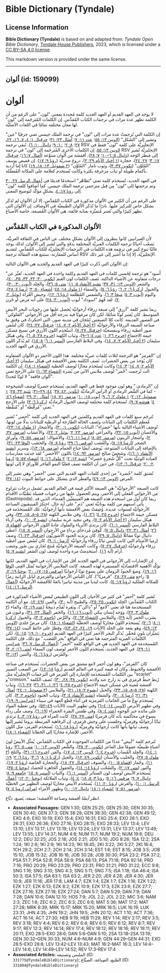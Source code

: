 # Bible Dictionary (Tyndale)

## License Information

**Bible Dictionary (Tyndale)** is based on and adapted from: _Tyndale Open Bible Dictionary_, [Tyndale House Publishers](https://tyndaleopenresources.com/), 2023, which is licensed under a [CC BY-SA 4.0 license](https://creativecommons.org/licenses/by-sa/4.0/legalcode.en).

This markdown version is provided under the same license.



--------------------------------

## ألوان (id: 159099)

ألوان
=====

لا يوجد في العهد القديم أو العهد الجديد كلمة مُحددة بمعني "لون،" على الرغم من أن الكلمة تظهر عدة مرات في ترجمات الكتاب المُقدَّس. إن الكلمات المُترجَمة إلى "لون" لها معان مختلفة تمامًا في اللغات الأصليَّة.

إن الكلمة التي تُرجمتْ عدة مرات إلى "لون" في ترجمة الملك جيمس تعني حرفيًا "عين" وتشير إلى "الشَكل" ([لاويين ١٣: ٥٥](https://ref.ly/Lev13:55)؛ [عدد ١١: ٧](https://ref.ly/Num11:7)؛ [أمثال ٢٣: ٣١](https://ref.ly/Prov23:31)؛ [حزقيال ١: ٤، ٧، ١٦، ٢٢، ٢٧](https://ref.ly/Ezek1:4)؛ [٨: ٢](https://ref.ly/Ezek8:2)؛ [١٠: ٩](https://ref.ly/Ezek10:9)؛ [دانيال ١٠: ٦](https://ref.ly/Dan10:6)). تُبقي ترجمة RSV الإنجليزيَّة على كلمة "لون" فقط في [لاويين ١٣: ٥٥](https://ref.ly/Lev13:55). إن الكلمات الأخرى المُترجَمة إلى "لون" في ترجمة RSV الإنجليزيَّة تُشير إلى مَنظر الوَجه ([دانيال ٥: ٦–١٠](https://ref.ly/Dan5:6-Dan5:10)؛ [٧: ٢٨](https://ref.ly/Dan7:28))، أقمشة من ألوان متنوِّعة ([أمثال ٧: ١٦](https://ref.ly/Prov7:16)؛ [حزقيال ١٧: ٣](https://ref.ly/Ezek17:3)؛ [٢٧: ٢٤](https://ref.ly/Ezek27:24))، حجارة ([١ أخبار الأيام ٢٩: ٢](https://ref.ly/1Chr29:2))، دروع صدريَّة ([رؤيا ٩: ١٧](https://ref.ly/Rev9:17)). إن قميص يوسف "المُلوَّن" ([تكوين ٣٧: ٣](https://ref.ly/Gen37:3))، وثوب ثامار "المُلوَّن" ([٢ صموئيل ١٣: ١٨، ١٩](https://ref.ly/2Sam13:18-2Sam13:19)) كانا إما أردية بأكمام طويلة أو ثياب مزخرفة بكثرة وكانت تُستخدم كعلامة على المكانة المُفضَّلة.

في العهد الجديد، تُستخدَم كلمة تعني "تَظاهُر" استخدمًا قديمًا في [أعمال الرسل ٢٧: ٣٠](https://ref.ly/Acts27:30) وتم ترجمتها إلى "لون" مِن قِبل مترجمي ترجمة الملك جيمس. كما أضافوا كلمة "لون" إلى [رؤيا ١٧: ٤](https://ref.ly/Rev17:4)، بشكلٍ مؤكَّد لتوضيح المعنى.

على الرغم من أن الكثير من الألوان مذكورة في الكتاب المُقدَّس، إلا أن الألوان لم تُذكَر بشكل خاص للتركيز عليها. نادرًا ما تُذكَر الألوان الطبيعيَّة في الأوصاف. إن الألوان التي تظهر كثيرًا والتي تُعتبر مُتميَّزة بعناية فائقة، هي الألوان المُصنعة، خاصة الأصباغ.

الألوان المذكورة في الكتاب المُقدَّس
------------------------------------

لأن العبرانيين كانوا ينظرون إلى الألوان بشكلٍ مختلف عن الناس في الثقافة الغربيَّة، يَصعُب أحيانًا ترجمة الكلمات العبريَّة المختلفة بدقةٍ والتي تُشير إلى الألوان. لذلك يوجد غالبًا تنوع كبير في ترجمة هذه الكلمات في الترجمات الإنجليزيَّة للكتاب المُقدَّس. لتقديم أساس للمقارنة، ستتبع هذه المقالة ترجمة RSV الإنجليزيَّة، إلا إذا ما أُشير إلى غير ذلك.

إن الألوان التي ذُكرت كثيرًا في العهد القديم والجديد هي الألوان التالية:

"أَسود" هو ترجمة لِخَمس كلمات في العهد القديم وكلمة واحدة في العهد الجديد، تُعبِّر عن درجات متفاوتة عن الأشياء الداكنة. تَصف الكلمات لون الغنم ([تكوين ٣٠: ٣٢، ٣٣، ٣٥، ٤٠](https://ref.ly/Gen30:32-Gen30:33))، والشعر ([لاويين ١٣: ٣١، ٣٧](https://ref.ly/Lev13:31)؛ [نشيد الأنشاد ٥: ١١](https://ref.ly/Song5:11)؛ [متى ٥: ٣٦](https://ref.ly/Matt5:36))، والجِلد ([أيوب ٣٠: ٣٠](https://ref.ly/Job30:30))، والخيول ([زكريا ٦: ٢، ٦](https://ref.ly/Zech6:2)؛ [رؤيا ٦: ٥](https://ref.ly/Rev6:5))، والسماء ([١ ملوك ١٨: ٤٥](https://ref.ly/1Kgs18:45)؛ [إشعياء ٥٠: ٣](https://ref.ly/Isa50:3)؛ [إرميا ٤: ٢٨](https://ref.ly/Jer4:28))، واليوم ([أيوب ٣: ٥](https://ref.ly/Job3:5)؛ [ميخا ٣: ٦](https://ref.ly/Mic3:6))، والشمس المُظلمة ([رؤيا ٦: ١٢](https://ref.ly/Rev6:12))، وجيش الغُزاة ([يوئيل ٢: ٢](https://ref.ly/Joel2:2)). لقد فُهِمَ "اسوداد" أيوب ([أيوب ٣٠: ٢٨](https://ref.ly/Job30:28)) على أنه مَرض أو حُزن.

ربما تشير كلمة "أزرق" إلى صبغة زرقاء أرجوانيَّة يُحصل عليها من رخويات البحر الأبيض المتوسط. كان يُعتبر لونًا شائعًا، لكن كان مرغوبًا فيه بدرجة أقل من الأرجواني "المَلوكي" في العصور القديمة. كانت كلا الصبغتين تُنتَجان في مدينة صور، التي احتكرتْ في وقتق ما صناعة الصبغة الزرقاء والأرجوانيَّة ([٢ أخبار الأيام ٢: ٧، ١٤](https://ref.ly/2Chr2:7)؛ [حزقيال ٢٧: ٢٤](https://ref.ly/Ezek27:24)). كان لسُفن صور أغطية زرقاء وبنفسجيَّة ([حزقيال ٢٧: ٧](https://ref.ly/Ezek27:7)). استُخدِم اللون الأزرق في نسيج مَسكن خيمة الاجتماع ([خروج ٢٦: ١](https://ref.ly/Exod26:1)؛ [عدد ٤: ٦–٩](https://ref.ly/Num4:6-Num4:9))، وثياب الكهنة ([خروج ٢٨: ٥، ٦](https://ref.ly/Exod28:5-Exod28:6))، وفي هيكل سليمان ([٢ أخبار الأيام ٢: ٧، ١٤](https://ref.ly/2Chr2:7))، وفي البلاط الفارسي ([أستير ١: ٦](https://ref.ly/Esth1:6)؛ [٨: ١٥](https://ref.ly/Esth8:15)). لم يُذكَر اللون الأزرق في العهد الجديد.

إن "القرمز" هو الترجمة لثلاث كلمات عبريَّة مختلفة. هذا اللون الأحمر ذو الألوان المتفاوتة كان يُؤخدَ من بعض الحشرات. تَصف الكلمة بعض الأقمشة في هيكل سليمان ([٢ أخبار الأيام ٢: ٧، ١٤](https://ref.ly/2Chr2:7)؛ [٣: ١٤](https://ref.ly/2Chr3:14)) وكانت تُستَخدَم مجازًا لوصف الخطية ([إشعياء ١: ١٨](https://ref.ly/Isa1:18)). إن الكلمة الت تُرجمت "حُمر" لوصف ملابس الآتي من بُصرة ([إشعياء ٦٣: ١](https://ref.ly/Isa63:1)) على الأرجح تعني "ألوان فاقعة" لا لونًا مُحددًا.

إن "الرمادي،" وهو لون موجود فقط في العهد القديم، يُستخدَم حصريًا لوصف الشيخوخة \- كما في الشَّعر الرمادي أو الرأس الرماديَّة ([تكوين ٤٢: ٣٨](https://ref.ly/Gen42:38)؛ [٤٤: ٢٩–٣١](https://ref.ly/Gen44:29-Gen44:31)؛ [تثنية ٣٢: ٢٥](https://ref.ly/Deut32:25)؛ [١ صموئيل ١٢: ٢](https://ref.ly/1Sam12:2)؛ [١ ملوك ٢: ٦، ٩](https://ref.ly/1Kgs2:6)؛ [أيوب ١٥: ١٠](https://ref.ly/Job15:10)؛ [مزمور ٧١: ١٨](https://ref.ly/Ps71:18)؛ [أمثال ٢٠: ٢٩](https://ref.ly/Prov20:29)؛ [إشعياء ٤٦: ٤](https://ref.ly/Isa46:4)؛ [هوشع ٧: ٩](https://ref.ly/Hos7:9)). تُستخدَم كلمة مختلفة لوصف الخيول الرماديَّة ([زكريا ٦: ٣](https://ref.ly/Zech6:3)) على الأرجح تعني "مُرقَّطة" أو "مُنقَّطة."

تُترجَم سبع كلمات في العهد القديم وكلمتين في العهد الجديد إلى كلمة "أخضر." تُشير مُعظم الكلمات إلى النباتات وتَصف الحالة الطازجة أو الرطبة للنباتات بدلًا من لونها. تُوصَف الأشياء التالية بأنها "خضراء": النباتات ([تكوين ١: ٣٠](https://ref.ly/Gen1:30))، والأشجار ([١ ملوك ١٤: ٢٣](https://ref.ly/1Kgs14:23))، والأغصان ([أيوب ١٥: ٣٢](https://ref.ly/Job15:32))، والمراعي ([مزمور ٢٣: ٢](https://ref.ly/Ps23:2)؛ [يوئيل ٢: ٢٢](https://ref.ly/Joel2:22))، والأعشاب ([مزمور ٣٧: ٢](https://ref.ly/Ps37:2))، وأشجار الزيتون ([مزمور ٥٢: ٨](https://ref.ly/Ps52:8)؛ [إرميا ١١: ١٦](https://ref.ly/Jer11:16))، والأشواك؛ ([مزمور ٥٨: ٩](https://ref.ly/Ps58:9))، وأوراق الشجر ([إرميا ١٧: ٨](https://ref.ly/Jer17:8))، والعُشب ([مرقس ٦: ٣٩](https://ref.ly/Mark6:39)؛ [رؤيا ٨: ٧](https://ref.ly/Rev8:7))، والخشب ([لوقا ٢٣: ٣١](https://ref.ly/Luke23:31)). بالإضافة إلى النباتات المتنوعة، يُوصَف أيضًا جناح الحمام ([مزمور ٦٨: ١٣](https://ref.ly/Ps68:13))، وسرير ([نشيد الأنشاد ١: ١٦](https://ref.ly/Song1:16))، وشخصٌ صالح ([مزمور ٩٢: ١٤](https://ref.ly/Ps92:14)) باللون "الأخضر." لقد حدثت ممارسات العبادة الوثنيَّة تحت "كُلُّ شَجرةٍ خضراء" ([تثنية ١٢: ٢](https://ref.ly/Deut12:2)؛ [٢ ملوك ١٦: ٤](https://ref.ly/2Kgs16:4)؛ [إشعياء ٥٧: ٥](https://ref.ly/Isa57:5)؛ [إرميا ٢: ٢٠](https://ref.ly/Jer2:20)؛ [حزقيال ٦: ١٣](https://ref.ly/Ezek6:13))، في حين أن الكلمة تصف فعليًا النمو الفاخر للأوراق لا إلى لونها.

تُشتق كلمة "خُضرة" من إحدى كلمات العهد القديم التي تعني "أخضر" وهي تشير إلى المرض ([لاويين ١٣: ٤٩](https://ref.ly/Lev13:49)) والفطر الذي يتشكل على حوائط البيوت ([١٤: ٣٧](https://ref.ly/Lev14:37)).

كانت الصبغة "الأرجوانيَّة" هي الصبغة الأكثر قيمة في العالم القديم. تَشمل درجات تتراوح من الأرجواني الفعلي إلى الأحمر، ويتم الحصول عليها من رخويات فصيلة بَطنيَّات الأقدام (Gastropoda). ربما كان أول من استخدم هذه الصبغة هم الفينيقيِّين القدماء، الذين قد يأتي اسمهم من كلمة يونانيَّة تَعني "دَم." على أية حال، احتكرَ الفينيقيون الصناعة الأرجوانيَّة لسنوات عديدة. وُصِفتْ بعض الأقمشة بأنها أرجوانيَّة: تلك المُستخدَمة في مَسكن خيمة الاجتماع ([خروج ٢٥: ٤](https://ref.ly/Exod25:4)؛ [٢٦: ١](https://ref.ly/Exod26:1))، وفي ملابس الكهنة ([٢٨: ٥–٨، ١٥، ٣٣](https://ref.ly/Exod28:5-Exod28:8))، وفي هيكل سليمان ([٢ أخبار الأيام ٢: ٧](https://ref.ly/2Chr2:7))، وفي تنجيد عربة سليمان ([نشيد ٣: ١٠](https://ref.ly/Song3:10))، وفي أزياء البلاط الفارسي ([أستير ١: ٦](https://ref.ly/Esth1:6)). كان يرتدي الأثرياء والملوك عادةً اللون الأرجواني ([قضاة ٨: ٢٦](https://ref.ly/Judg8:26)؛ [أمثال ٣١: ٢٢](https://ref.ly/Prov31:22)؛ [دانيال ٥: ٧](https://ref.ly/Dan5:7)). كُوفِئ مُردخاي برداءٍ من الأرجوان ([أستير ٨: ١٥](https://ref.ly/Esth8:15)). أُعطي دانيال ثوبًا مماثلًا ([دانيال ٥: ٢٩](https://ref.ly/Dan5:29)). كان يرتديه الجنود الأشوريُّون ([حزقيال ٢٣: ٦](https://ref.ly/Ezek23:6)). وصفَ إرميا الأصنام التي كانت تَلبس ثيابًا زرقاء وأرجوانيَّة ([إرميا ١٠: ٩](https://ref.ly/Jer10:9)). كان لسُفن صور أغطية زرقاء وأرجوانيَّة ([حزقيال ٢٧: ٧](https://ref.ly/Ezek27:7))، وكانت الصبغة الأرجوانيَّة مُنتج تُجاري بين صُور وشعب أرام (آية [١٦](https://ref.ly/Ezek27:16)). اُستخدِمتْ مرة واحدة لوصف لون الشعر ([نشيد ٧: ٥](https://ref.ly/Song7:5)).

إن الإشارات إلى الأرجواني في العهد الجديد أقل من الإشارات في العهد القديم، لكنها تؤكِّد الأهمية الاقتصاديَّة المستمرة لهذه الصبغة. كانت الملابس الأرجوانية تُمثل الغِنى ([لوقا ١٦: ١٩](https://ref.ly/Luke16:19)). وَضعَ الجنودُ الرومان على يسوع ثوبًا أرجوانيًا ([مرقس ١٥: ١٧، ٢٠](https://ref.ly/Mark15:17)؛ [يوحنا ١٩: ٢، ٥](https://ref.ly/John19:2)؛ راجع [متى ٢٧: ٢٨](https://ref.ly/Matt27:28)، "قرمزيًا"). كان اللباس الأرجواني والقرمزي لبابل الزانية رمزًا للمكانة الملكية ([رؤيا ١٧: ٤](https://ref.ly/Rev17:4)). كانت ليديا من مدينة ثياتيرا بائعةً للأقمشة الأرجوانيَّة ([أعمال الرسل ١٦: ١٤](https://ref.ly/Acts16:14)).

تُشير كلمة "أحمر" في كثير من الأحيان إلى اللون الطبيعي لبعض الأشياء المذكورة في الكتاب المُقدَّس: الجِلد ([تكوين ٢٥: ٢٥](https://ref.ly/Gen25:25))، والطبيخ (آية [٣٠](https://ref.ly/Gen25:30))، والعين ([٤٩: ١٢](https://ref.ly/Gen49:12)، مع أن الكلمة المستخدمة هنا قد تعني "لامع" أو "داكن")، وبَقرة تُقدَّم ذبيحةً ([عدد ١٩: ٢](https://ref.ly/Num19:2))، والماء ([٢ ملوك ٣: ٢٢](https://ref.ly/2Kgs3:22))، ووَجه إنسان يبكي ([أيوب ١٦: ١٦](https://ref.ly/Job16:16))، والخمر ([أمثال ٢٣: ٣١](https://ref.ly/Prov23:31))، وعَيون مَن يشرب الخمر (آية [٢٩](https://ref.ly/Prov23:29))، والملابس ([إشعياء ٦٣: ٢](https://ref.ly/Isa63:2))، والتُرْس ([ناحوم ٢: ٣](https://ref.ly/Nah2:3))، والخيول ([زكريا ١: ٨](https://ref.ly/Zech1:8)؛ [٦: ٢](https://ref.ly/Zech6:2)). يُستخدَم اللونُ مجازيًا لوصف الخطيَّة ([إشعياء ١: ١٨](https://ref.ly/Isa1:18)). كان مرضٌ جلدي ([لاويين ١٣: ٤٩](https://ref.ly/Lev13:49))، وهو بقعة على الجلد (الآيات [١٩، ٢٤، ٤٢، ٤٣](https://ref.ly/Lev13:19))، وفِطرٌ على حائط البيت ([١٤: ٣٧](https://ref.ly/Lev14:37)) يَتميَّزان بلونٍ مُحمِّر. يُذكَر البحر الأحمر كثيرًا في العهد القديم ([خروج ١٠: ١٩](https://ref.ly/Exod10:19)؛ [١٥: ٤](https://ref.ly/Exod15:4))، لكن الكلمات العبرية المترجمة هنا تعني في الواقع "بحر القَصَب." مع ذلك، فإن الكلمة المُستخدمَة في العهد الجديد هي في الواقع كلمة "أحمر" ([أعمال الرسل ٧: ٣٦](https://ref.ly/Acts7:36)؛ [عبرانيين ١١: ٢٩](https://ref.ly/Heb11:29)). في العهد الجديد، يُستخدَم اللون الأحمر لوصف لون السماء ([متى ١٦: ٢، ٣](https://ref.ly/Matt16:2-Matt16:3)) والفَرَس ([رؤيا ٦: ٤](https://ref.ly/Rev6:4))، والتنين ([١٢: ٣](https://ref.ly/Rev12:3)).

كان "القرمز"، وهو لون أحمر لامع مشتق من بعض الحشرات، يُستخدَم في صناعة الأقمشة والخيوط، وكان له قيمة كبيرة في العالم القديم (رؤيا [١٨: ١٢](https://ref.ly/Rev18:12)). من الصعب التمييز بين الكلمات المُستخدَمة للإشارة إلى القرمز في الترجمات الإنجليزيَّة مثل "scarlet" و"crimson." رُبط خيطٌ قرمزي في يَد زارح عند ولادته ([تكوين ٣٨: ٢٨، ٣٠](https://ref.ly/Gen38:28)). تَصف الكلمة أقمشة مُعينة في مَسكن خيمة الاجتماع ([خروج ٢٥: ٤](https://ref.ly/Exod25:4)؛ [٢٦: ١، ٣١، ٣٦](https://ref.ly/Exod26:1)؛ [٢٧: ١٦](https://ref.ly/Exod27:16))، وثياب الكهنة ([٢٨: ٥–٨، ١٥، ٣٣](https://ref.ly/Exod28:5-Exod28:8))، والحبل ([يشوع ٢: ١٨، ٢١](https://ref.ly/Josh2:18))، والملابس ([٢ صموئيل ١: ٢٤](https://ref.ly/2Sam1:24)؛ [أمثال ٣١: ٢١](https://ref.ly/Prov31:21)؛ [إرميا ٤: ٣٠](https://ref.ly/Jer4:30))، والشفاه ([نشيد الأنشاد ٤: ٣](https://ref.ly/Song4:3))، وثياب الجنود ([ناحوم ٢: ٣](https://ref.ly/Nah2:3)). كان يُستخدَم نوعٌ ما من الخامات القرمزية في أثناء قَطع العهد في سيناء ([عبرانيين ٩: ١٩](https://ref.ly/Heb9:19))، وفي تطهير الأبرص ([لاويين ١٤: ٤–٦](https://ref.ly/Lev14:4-Lev14:6)) وفي تطهير البيت (الآيات [٤٩–٥٢](https://ref.ly/Lev14:49-Lev14:52))، وفي تغطية المواد على مائدة خبز الوجوه ([عدد ٤: ٨](https://ref.ly/Num4:8))، وفي طقس البقرة الحمراء ([١٩: ٦](https://ref.ly/Num19:6)). وصف متَّى رداء يسوع في محاكمته بأنه كان قرمزيًا ([متى ٢٧: ٢٨](https://ref.ly/Matt27:28)). كانت المرأة في [رؤيا ١٧: ٣، ٤](https://ref.ly/Rev17:3-Rev17:4) ترتدي ثيابًا أرجوانيَّة وقرمزيَّة وجلست على وحش قرمزي. إن الرفاهية المرتبطة بروما يُشير إليها وَصف ثيابها بأنها كانت أرجوانيَّة وقرمزيَّة ([رؤيا ١٨: ١٦](https://ref.ly/Rev18:16)). يُستخدَم القرمز، مثل اللون الأحمر، للإشارة مجازيًا إلى الخطايا ([إشعياء ١: ١٨](https://ref.ly/Isa1:18)).

تُترجم كلمة "أبيض" عددًا من الكلمات الموجودة في الكتاب المُقدَّس. يُمثِّل الأبيضُ لونَ أشياءٍ طبيعيَّة عمومًا مثل الماعز ([تكوين ٣٠: ٣٥](https://ref.ly/Gen30:35))، والشَّعر ([لاويين ١٣: ١٠](https://ref.ly/Lev13:10)؛ [متى ٥: ٣٦](https://ref.ly/Matt5:36)؛ [رؤيا ١: ١٤](https://ref.ly/Rev1:14))، والجِلد المُصاب ([خروج ٤: ٦](https://ref.ly/Exod4:6)؛ [لاويين ١٣: ٤، ١٧](https://ref.ly/Lev13:4))، والمَن ([خروج ١٦: ٣١](https://ref.ly/Exod16:31))، والثلج ([٢ ملوك ٥: ٢٧](https://ref.ly/2Kgs5:27))، والحليب والأسنان ([تكوين ٤٩: ١٢](https://ref.ly/Gen49:12))، والخيل ([زكريا ١: ٨](https://ref.ly/Zech1:8)؛ [٦: ٣](https://ref.ly/Zech6:3)؛ [رؤيا ٦: ٢](https://ref.ly/Rev6:2)؛ [١٩: ١١](https://ref.ly/Rev19:11))، وحُمار ([قضاة ٥: ١٠](https://ref.ly/Judg5:10))، والصوف ([حزقيال ٢٧: ١٨](https://ref.ly/Ezek27:18))، والحجارة الخاصة ([رؤيا ٢: ١٧](https://ref.ly/Rev2:17))، والنور ([متى ١٧: ٢](https://ref.ly/Matt17:2))، والسُحُب ([رؤيا ١٤: ١٤](https://ref.ly/Rev14:14))، والحقول الجاهزة للحصاد ([يوحنا ٤: ٣٥](https://ref.ly/John4:35)). يُستخدَم الأبيض لوصف لون الستائر ([أستير ١: ٦](https://ref.ly/Esth1:6))، والثياب ([أستير ٨: ١٥](https://ref.ly/Esth8:15)؛ [جامعة ٩: ٨](https://ref.ly/Eccl9:8)؛ [دانيال ٧: ٩](https://ref.ly/Dan7:9)؛ [مرقس ١٦: ٥](https://ref.ly/Mark16:5)؛ [رؤيا ٣: ٥، ١٨](https://ref.ly/Rev3:5)؛ [٤: ٤](https://ref.ly/Rev4:4))، وثياب الملائكة ([يوحنا ٢٠: ١٢](https://ref.ly/John20:12)؛ [أعمال الرسل ١: ١٠](https://ref.ly/Acts1:10))، والعرش ([رؤيا ٢٠: ١١](https://ref.ly/Rev20:11)). يُستَخدَم الأبيض مجازيًا لوصف التطهير من الخطيَّة ([مزمور ٥١: ٧](https://ref.ly/Ps51:7)؛ [إشعياء ١: ١٨](https://ref.ly/Isa1:18)؛ [دانيال ١٢: ١٠](https://ref.ly/Dan12:10)) وظهور الأمراء ([مراثي إرميا ٤: ٧](https://ref.ly/Lam4:7)).

*انظر أيضًا* أقمشة وصناعة الأقمشة؛ صبغة، يَصبغ، دبَّاغ.

* **Associated Passages:** GEN 1:30; GEN 25:25; GEN 25:30; GEN 30:35; GEN 30:40; GEN 37:3; GEN 38:28; GEN 38:30; GEN 42:38; GEN 49:12; EXO 4:6; EXO 10:19; EXO 15:4; EXO 16:31; EXO 25:4; EXO 26:1; EXO 26:31; EXO 26:36; EXO 27:16; EXO 28:15; EXO 28:33; LEV 13:4; LEV 13:10; LEV 13:17; LEV 13:19; LEV 13:24; LEV 13:31; LEV 13:37; LEV 13:49; LEV 13:55; LEV 14:37; NUM 4:8; NUM 11:7; NUM 19:2; NUM 19:6; DEU 12:2; DEU 32:25; JOS 2:18; JOS 2:21; JDG 5:10; JDG 8:26; 1SA 12:2; 2SA 1:24; 1KI 2:6; 1KI 2:9; 1KI 14:23; 1KI 18:45; 2KI 3:22; 2KI 5:27; 2KI 16:4; 1CH 29:2; 2CH 2:7; 2CH 2:14; 2CH 3:14; EST 1:6; EST 8:15; JOB 3:5; JOB 15:10; JOB 15:32; JOB 16:16; JOB 30:28; JOB 30:30; PSA 23:2; PSA 37:2; PSA 51:7; PSA 52:8; PSA 58:9; PSA 68:13; PSA 71:18; PSA 92:14; PRO 7:16; PRO 20:29; PRO 23:29; PRO 23:31; PRO 31:21; PRO 31:22; ECC 9:8; SNG 1:16; SNG 3:10; SNG 4:3; SNG 5:11; SNG 7:5; ISA 1:18; ISA 46:4; ISA 50:3; ISA 57:5; ISA 63:1; ISA 63:2; JER 2:20; JER 4:28; JER 4:30; JER 10:9; JER 11:16; JER 17:8; LAM 4:7; EZK 1:4; EZK 1:7; EZK 1:16; EZK 1:22; EZK 1:27; EZK 6:13; EZK 8:2; EZK 10:9; EZK 17:3; EZK 23:6; EZK 27:7; EZK 27:16; EZK 27:18; EZK 27:24; DAN 5:7; DAN 5:29; DAN 7:9; DAN 7:28; DAN 10:6; DAN 12:10; HOS 7:9; JOL 2:2; JOL 2:22; MIC 3:6; NAM 2:3; ZEC 1:8; ZEC 6:2; ZEC 6:3; ZEC 6:6; MAT 5:36; MAT 17:2; MAT 27:28; MRK 6:39; MRK 15:17; MRK 15:20; MRK 16:5; LUK 16:19; LUK 23:31; JHN 4:35; JHN 19:2; JHN 19:5; JHN 20:12; ACT 1:10; ACT 7:36; ACT 16:14; ACT 27:30; HEB 9:19; HEB 11:29; REV 1:14; REV 2:17; REV 3:5; REV 3:18; REV 4:4; REV 6:2; REV 6:4; REV 6:5; REV 6:12; REV 8:7; REV 9:17; REV 12:3; REV 14:14; REV 17:4; REV 18:12; REV 18:16; REV 19:11; REV 20:11; EXO 28:5–EXO 28:6; DAN 5:6–DAN 5:10; 2SA 13:18–2SA 13:19; GEN 30:32–GEN 30:33; NUM 4:6–NUM 4:9; GEN 44:29–GEN 44:31; EXO 28:5–EXO 28:8; LEV 13:42–LEV 13:43; MAT 16:2–MAT 16:3; LEV 14:4–LEV 14:6; LEV 14:49–LEV 14:52; REV 17:3–REV 17:4
* **Associated Articles:** الملبس وتصنيعه (ID: `331775@TyndaleBibleDictionary`); الصَّبغ، الصِباغة، الصبَّاغ (ID: `331804@TyndaleBibleDictionary`)

